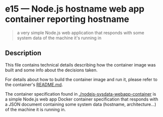 # e15 &mdash; Node.js hostname web app container reporting hostname
> a very simple Node.js web application that responds with some system data of the machine it's running in

## Description
This file contains technical details describing how the container image was built and some info about the decisions taken.

For details about how to build the container image and run it, please refer to the container's [README.md](./nodejs-sysdata-webapp-container/README.md).

The container specification found in [./nodejs-sysdata-webapp-container](./nodejs-sysdata-webapp-container/) is a simple Node.js web app Docker container specification that responds with a JSON document containing some system data (hostname, architecture...) of the machine it is running in.
